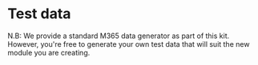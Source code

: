 # Test data
N.B: We provide a standard M365 data generator as part of this kit. However, you're free to generate your own test data that will suit the new module you are creating.
